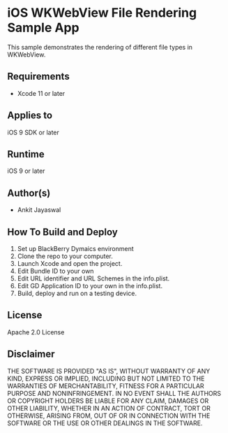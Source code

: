 # iOS WKWebView File Rendering Sample App

This sample demonstrates the rendering of different file types in WKWebView.

## Requirements

* Xcode 11 or later


## Applies to

iOS 9 SDK or later


## Runtime

iOS 9 or later


## Author(s)

* Ankit Jayaswal


## How To Build and Deploy

1. Set up BlackBerry Dymaics environment
2. Clone the repo to your computer.
3. Launch Xcode and open the project.
4. Edit Bundle ID to your own
5. Edit URL identifier and URL Schemes in the info.plist.
6. Edit GD Application ID to your own in the info.plist.
7. Build, deploy and run on a testing device. 


## License

Apache 2.0 License


## Disclaimer

THE SOFTWARE IS PROVIDED "AS IS", WITHOUT WARRANTY OF ANY KIND, EXPRESS OR IMPLIED, INCLUDING BUT NOT LIMITED TO THE WARRANTIES OF MERCHANTABILITY, FITNESS FOR A PARTICULAR PURPOSE AND NONINFRINGEMENT. IN NO EVENT SHALL THE AUTHORS OR COPYRIGHT HOLDERS BE LIABLE FOR ANY CLAIM, DAMAGES OR OTHER LIABILITY, WHETHER IN AN ACTION OF CONTRACT, TORT OR OTHERWISE, ARISING FROM, OUT OF OR IN CONNECTION WITH THE SOFTWARE OR THE USE OR OTHER DEALINGS IN THE SOFTWARE.
